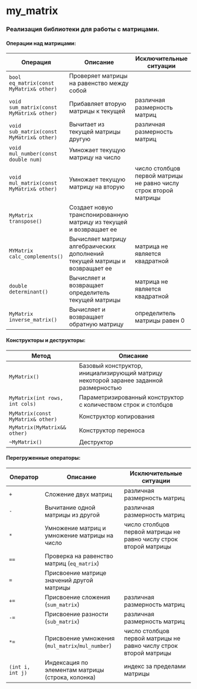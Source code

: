 # my_matrix

### Реализация библиотеки для работы с матрицами.

#### Операции над матрицами:

| Операция    | Описание   | Исключительные ситуации |
| ----------- | ----------- | ----------- |
| `bool eq_matrix(const MyMatrix& other)` | Проверяет матрицы на равенство между собой |  |
| `void sum_matrix(const MyMatrix& other)` | Прибавляет вторую матрицы к текущей | различная размерность матриц |
| `void sub_matrix(const MyMatrix& other)` | Вычитает из текущей матрицы другую | различная размерность матриц |
| `void mul_number(const double num)` | Умножает текущую матрицу на число |  |
| `void mul_matrix(const MyMatrix& other)` | Умножает текущую матрицу на вторую | число столбцов первой матрицы не равно числу строк второй матрицы |
| `MyMatrix transpose()` | Создает новую транспонированную матрицу из текущей и возвращает ее |  |
| `MYMatrix calc_complements()` | Вычисляет матрицу алгебраических дополнений текущей матрицы и возвращает ее | матрица не является квадратной |
| `double determinant()` | Вычисляет и возвращает определитель текущей матрицы | матрица не является квадратной |
| `MyMatrix inverse_matrix()` | Вычисляет и возвращает обратную матрицу | определитель матрицы равен 0 |

#### Конструкторы и деструкторы:

| Метод    | Описание   |
| ----------- | ----------- |
| `MyMatrix()` | Базовый конструктор, инициализирующий матрицу некоторой заранее заданной размерностью |  
| `MyMatrix(int rows, int cols)` | Параметризированный конструктор с количеством строк и столбцов | 
| `MyMatrix(const MyMatrix& other)` | Конструктор копирования |
| `MyMatrix(MyMatrix&& other)` | Конструктор переноса |
| `~MyMatrix()` | Деструктор |

#### Перегруженные операторы:

| Оператор    | Описание   | Исключительные ситуации |
| ----------- | ----------- | ----------- |
| `+`      | Сложение двух матриц  | различная размерность матриц |
| `-`   | Вычитание одной матрицы из другой | различная размерность матриц |
| `*`  | Умножение матриц и умножение матрицы на число | число столбцов первой матрицы не равно числу строк второй матрицы |
| `==`  | Проверка на равенство матриц (`eq_matrix`) | |
| `=`  | Присвоение матрице значений другой матрицы | |
| `+=`  | Присвоение сложения (`sum_matrix`)   | различная размерность матриц |
| `-=`  | Присвоение разности (`sub_matrix`) | различная размерность матриц |
| `*=`  | Присвоение умножения (`mul_matrix`/`mul_number`) | число столбцов первой матрицы не равно числу строк второй матрицы |
| `(int i, int j)`  | Индексация по элементам матрицы (строка, колонка) | индекс за пределами матрицы |
